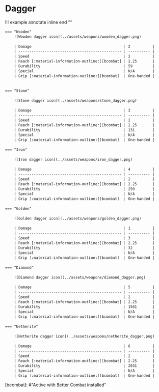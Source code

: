 # Dagger

!!! example annotate inline end ""

    === "Wooden"
        ![Wooden dagger icon](../assets/weapons/wooden_dagger.png)

        | Damage                                          | 2          |
        | ----------------------------------------------- | ---------- |
        | Speed                                           | 2          |
        | Reach [:material-information-outline:][bcombat] | 2.25       |
        | Durability                                      | 59         |
        | Special                                         | N/A        |
        | Grip [:material-information-outline:][bcombat]  | One-handed |


    === "Stone"

        ![Stone dagger icon](../assets/weapons/stone_dagger.png)

        | Damage                                          | 3          |
        | ----------------------------------------------- | ---------- |
        | Speed                                           | 2          |
        | Reach [:material-information-outline:][bcombat] | 2.25       |
        | Durability                                      | 131        |
        | Special                                         | N/A        |
        | Grip [:material-information-outline:][bcombat]  | One-handed |

    === "Iron"

        ![Iron dagger icon](../assets/weapons/iron_dagger.png)

        | Damage                                          | 4          |
        | ----------------------------------------------- | ---------- |
        | Speed                                           | 2          |
        | Reach [:material-information-outline:][bcombat] | 2.25       |
        | Durability                                      | 250        |
        | Special                                         | N/A        |
        | Grip [:material-information-outline:][bcombat]  | One-handed |

    === "Golden"

        ![Golden dagger icon](../assets/weapons/golden_dagger.png)

        | Damage                                          | 1          |
        | ----------------------------------------------- | ---------- |
        | Speed                                           | 3          |
        | Reach [:material-information-outline:][bcombat] | 2.25       |
        | Durability                                      | 32         |
        | Special                                         | N/A        |
        | Grip [:material-information-outline:][bcombat]  | One-handed |

    === "Diamond"

        ![Diamond dagger icon](../assets/weapons/diamond_dagger.png)

        | Damage                                          | 5          |
        | ----------------------------------------------- | ---------- |
        | Speed                                           | 2          |
        | Reach [:material-information-outline:][bcombat] | 2.25       |
        | Durability                                      | 1561       |
        | Special                                         | N/A        |
        | Grip [:material-information-outline:][bcombat]  | One-handed |

    === "Netherite"

        ![Netherite dagger icon](../assets/weapons/netherite_dagger.png)

        | Damage                                          | 6          |
        | ----------------------------------------------- | ---------- |
        | Speed                                           | 2          |
        | Reach [:material-information-outline:][bcombat] | 2.25       |
        | Durability                                      | 2031       |
        | Special                                         | N/A        |
        | Grip [:material-information-outline:][bcombat]  | One-handed |

[bcombat]: #"Active with Better Combat installed"
